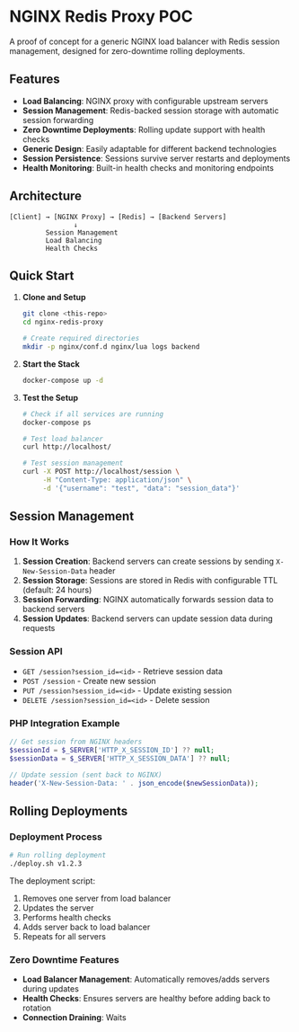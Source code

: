 # NGINX Redis Proxy POC

A proof of concept for a generic NGINX load balancer with Redis session management, designed for zero-downtime rolling deployments.

## Features

- **Load Balancing**: NGINX proxy with configurable upstream servers
- **Session Management**: Redis-backed session storage with automatic session forwarding
- **Zero Downtime Deployments**: Rolling update support with health checks
- **Generic Design**: Easily adaptable for different backend technologies
- **Session Persistence**: Sessions survive server restarts and deployments
- **Health Monitoring**: Built-in health checks and monitoring endpoints

## Architecture

```
[Client] → [NGINX Proxy] → [Redis] → [Backend Servers]
                ↓
         Session Management
         Load Balancing
         Health Checks
```

## Quick Start

1. **Clone and Setup**

   ```bash
   git clone <this-repo>
   cd nginx-redis-proxy

   # Create required directories
   mkdir -p nginx/conf.d nginx/lua logs backend
   ```

2. **Start the Stack**

   ```bash
   docker-compose up -d
   ```

3. **Test the Setup**

   ```bash
   # Check if all services are running
   docker-compose ps

   # Test load balancer
   curl http://localhost/

   # Test session management
   curl -X POST http://localhost/session \
        -H "Content-Type: application/json" \
        -d '{"username": "test", "data": "session_data"}'
   ```

## Session Management

### How It Works

1. **Session Creation**: Backend servers can create sessions by sending `X-New-Session-Data` header
2. **Session Storage**: Sessions are stored in Redis with configurable TTL (default: 24 hours)
3. **Session Forwarding**: NGINX automatically forwards session data to backend servers
4. **Session Updates**: Backend servers can update session data during requests

### Session API

- `GET /session?session_id=<id>` - Retrieve session data
- `POST /session` - Create new session
- `PUT /session?session_id=<id>` - Update existing session
- `DELETE /session?session_id=<id>` - Delete session

### PHP Integration Example

```php
// Get session from NGINX headers
$sessionId = $_SERVER['HTTP_X_SESSION_ID'] ?? null;
$sessionData = $_SERVER['HTTP_X_SESSION_DATA'] ?? null;

// Update session (sent back to NGINX)
header('X-New-Session-Data: ' . json_encode($newSessionData));
```

## Rolling Deployments

### Deployment Process

```bash
# Run rolling deployment
./deploy.sh v1.2.3
```

The deployment script:

1. Removes one server from load balancer
2. Updates the server
3. Performs health checks
4. Adds server back to load balancer
5. Repeats for all servers

### Zero Downtime Features

- **Load Balancer Management**: Automatically removes/adds servers during updates
- **Health Checks**: Ensures servers are healthy before adding back to rotation
- **Connection Draining**: Waits
